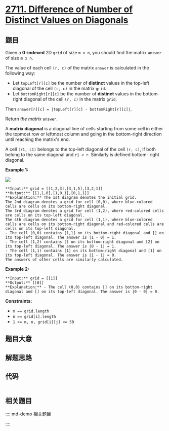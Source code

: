 # [2711. Difference of Number of Distinct Values on Diagonals](https://leetcode.com/problems/difference-of-number-of-distinct-values-on-diagonals)

## 题目

Given a **0-indexed** 2D `grid` of size `m x n`, you should find the matrix
`answer` of size `m x n`.

The value of each cell `(r, c)` of the matrix `answer` is calculated in the
following way:

  * Let `topLeft[r][c]` be the number of **distinct** values in the top-left diagonal of the cell `(r, c)` in the matrix `grid`.
  * Let `bottomRight[r][c]` be the number of **distinct** values in the bottom-right diagonal of the cell `(r, c)` in the matrix `grid`.

Then `answer[r][c] = |topLeft[r][c] - bottomRight[r][c]|`.

Return _the matrix_ `answer`.

A **matrix diagonal** is a diagonal line of cells starting from some cell in
either the topmost row or leftmost column and going in the bottom-right
direction until reaching the matrix's end.

A cell `(r1, c1)` belongs to the top-left diagonal of the cell `(r, c)`, if
both belong to the same diagonal and `r1 < r`. Similarly is defined bottom-
right diagonal.



**Example 1:**

![](https://assets.leetcode.com/uploads/2023/04/19/ex2.png)

    
    
    **Input:** grid = [[1,2,3],[3,1,5],[3,2,1]]
    **Output:** [[1,1,0],[1,0,1],[0,1,1]]
    **Explanation:** The 1st diagram denotes the initial grid. 
    The 2nd diagram denotes a grid for cell (0,0), where blue-colored cells are cells on its bottom-right diagonal.
    The 3rd diagram denotes a grid for cell (1,2), where red-colored cells are cells on its top-left diagonal.
    The 4th diagram denotes a grid for cell (1,1), where blue-colored cells are cells on its bottom-right diagonal and red-colored cells are cells on its top-left diagonal.
    - The cell (0,0) contains [1,1] on its bottom-right diagonal and [] on its top-left diagonal. The answer is |1 - 0| = 1.
    - The cell (1,2) contains [] on its bottom-right diagonal and [2] on its top-left diagonal. The answer is |0 - 1| = 1.
    - The cell (1,1) contains [1] on its bottom-right diagonal and [1] on its top-left diagonal. The answer is |1 - 1| = 0.
    The answers of other cells are similarly calculated.
    

**Example 2:**

    
    
    **Input:** grid = [[1]]
    **Output:** [[0]]
    **Explanation:** - The cell (0,0) contains [] on its bottom-right diagonal and [] on its top-left diagonal. The answer is |0 - 0| = 0.
    



**Constraints:**

  * `m == grid.length`
  * `n == grid[i].length`
  * `1 <= m, n, grid[i][j] <= 50`


## 题目大意

## 解题思路

## 代码

```javascript

```

## 相关题目

:::: md-demo 相关题目

::::
